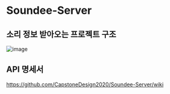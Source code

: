 # Soundee-Server

## 소리 정보 받아오는 프로젝트 구조

![image](https://user-images.githubusercontent.com/43840561/92987292-26e99680-f4fc-11ea-917b-14c66c1dcca9.png)

## API 명세서
https://github.com/CapstoneDesign2020/Soundee-Server/wiki
